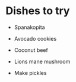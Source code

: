 # Dishes to try

- Spanakopita

- Avocado cookies

- Coconut beef

- Lions mane mushroom

- Make pickles
